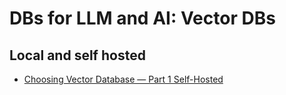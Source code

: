 # DBs for LLM and AI: Vector DBs

## Local and self hosted

* [Choosing Vector Database — Part 1 Self-Hosted](https://medium.com/@soumitsr/a-broke-b-chs-guide-to-tech-start-up-choosing-vector-database-part-1-local-self-hosted-4ebe4eec3045)
